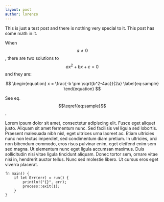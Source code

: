 ```yaml
---
layout: post
author: lorenzo
---
```

This is just a test post and there is nothing very special to it. This post has some math in it.

When $$a \ne 0$$, there are two solutions to $$ax^2 + bx + c = 0$$ and they are:

$$
\begin{equation}
    x = \frac{-b \pm \sqrt{b^2-4ac}}{2a}
    \label{eq:sample}
\end{equation}
$$

See eq. $$\eqref{eq:sample}$$.

Lorem ipsum dolor sit amet, consectetur adipiscing elit. Fusce eget aliquet justo. Aliquam sit amet fermentum nunc. Sed facilisis vel ligula sed lobortis. Praesent malesuada nibh nisl, eget ultrices urna laoreet ac. Etiam ultricies nunc non lectus imperdiet, sed condimentum diam pretium. In ultricies, orci non bibendum commodo, eros risus pulvinar enim, eget eleifend enim sem sed magna. Ut elementum nunc eget ligula accumsan maximus. Duis sollicitudin nisi vitae ligula tincidunt aliquam. Donec tortor sem, ornare vitae nisi in, hendrerit auctor tellus. Nunc sed molestie libero. Ut cursus eros eget viverra placerat. 

<pre><code class="language-rust">fn main() {
    if let Err(err) = run() {
        println!("{}", err);
        process::exit(1);
    }
}</code></pre>
